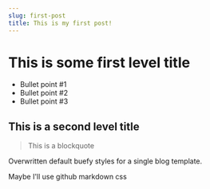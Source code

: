 ```yaml
---
slug: first-post
title: This is my first post!
---
```


# This is some first level title

* Bullet point #1
* Bullet point #2
* Bullet point #3

## This is a second level title

> This is a blockquote

Overwritten default buefy styles for a single blog template.

Maybe I'll use github markdown css